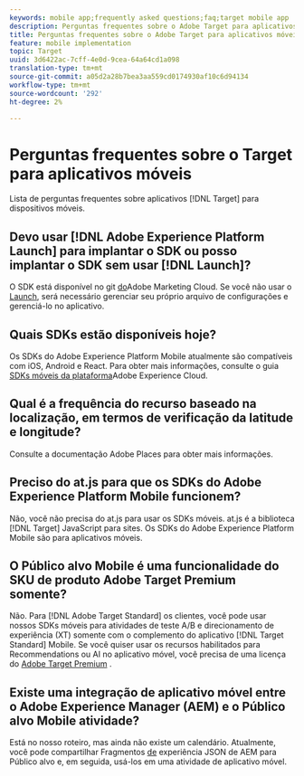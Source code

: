 ```yaml
---
keywords: mobile app;frequently asked questions;faq;target mobile app
description: Perguntas frequentes sobre o Adobe Target para aplicativos móveis.
title: Perguntas frequentes sobre o Adobe Target para aplicativos móveis
feature: mobile implementation
topic: Target
uuid: 3d6422ac-7cff-4e0d-9cea-64a64cd1a098
translation-type: tm+mt
source-git-commit: a05d2a28b7bea3aa559cd0174930af10c6d94134
workflow-type: tm+mt
source-wordcount: '292'
ht-degree: 2%

---
```



# Perguntas frequentes sobre o Target para aplicativos móveis

Lista de perguntas frequentes sobre aplicativos [!DNL Target] para dispositivos móveis.

## Devo usar [!DNL Adobe Experience Platform Launch] para implantar o SDK ou posso implantar o SDK sem usar [!DNL Launch]?

O SDK está disponível no git [do](https://github.com/Adobe-Marketing-Cloud/acp-sdks/)Adobe Marketing Cloud. Se você não usar o [Launch](https://experienceleague.adobe.com/docs/launch/using/overview.html), será necessário gerenciar seu próprio arquivo de configurações e gerenciá-lo no aplicativo.

## Quais SDKs estão disponíveis hoje?

Os SDKs do Adobe Experience Platform Mobile atualmente são compatíveis com iOS, Android e React. Para obter mais informações, consulte o guia [SDKs móveis da plataforma](https://aep-sdks.gitbook.io/docs/)Adobe Experience Cloud.

## Qual é a frequência do recurso baseado na localização, em termos de verificação da latitude e longitude?

Consulte a documentação [](https://placesdocs.com/places-services-by-adobe-documentation/) Adobe Places para obter mais informações.

## Preciso do at.js para que os SDKs do Adobe Experience Platform Mobile funcionem?

Não, você não precisa do at.js para usar os SDKs móveis. at.js é a biblioteca [!DNL Target] JavaScript para sites. Os SDKs do Adobe Experience Platform Mobile são para aplicativos móveis.

## O Público alvo Mobile é uma funcionalidade do SKU de produto Adobe Target Premium somente?

Não. Para [!DNL Adobe Target Standard] os clientes, você pode usar nossos SDKs móveis para atividades de teste A/B e direcionamento de experiência (XT) somente com o complemento do aplicativo [!DNL Target Standard] Mobile. Se você quiser usar os recursos habilitados para Recommendations ou AI no aplicativo móvel, você precisa de uma licença do [Adobe Target Premium](/help/c-intro/intro.md#premium) .

## Existe uma integração de aplicativo móvel entre o Adobe Experience Manager (AEM) e o Público alvo Mobile atividade?

Está no nosso roteiro, mas ainda não existe um calendário. Atualmente, você pode compartilhar Fragmentos [de](/help/c-experiences/c-manage-content/aem-experience-fragments.md) experiência JSON de AEM para Público alvo e, em seguida, usá-los em uma atividade de aplicativo móvel.
